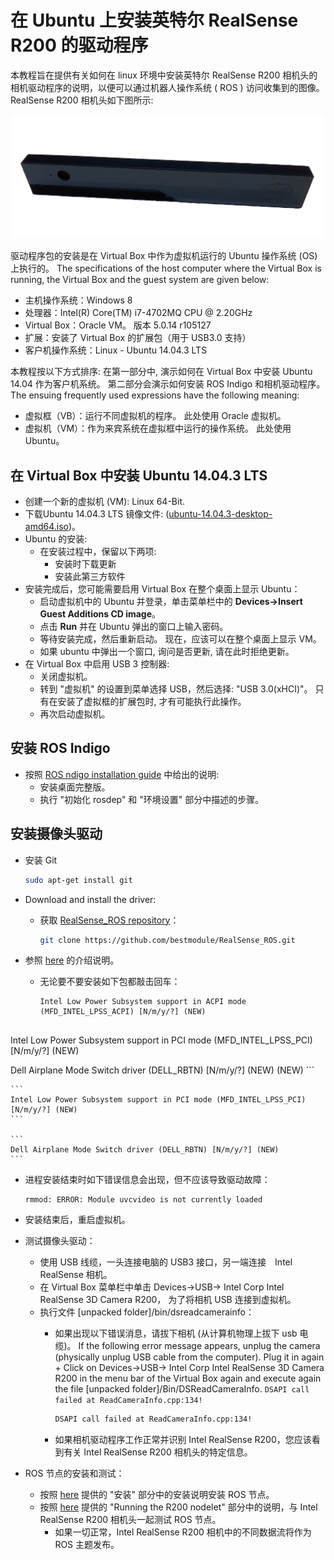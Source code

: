 # 在 Ubuntu 上安装英特尔 RealSense R200 的驱动程序

本教程旨在提供有关如何在 linux 环境中安装英特尔 RealSense R200 相机头的相机驱动程序的说明，以便可以通过机器人操作系统 ( ROS ) 访问收集到的图像。 RealSense R200 相机头如下图所示:

![Intel Realsense Camera 前视图](../../assets/hardware/sensors/realsense/intel_realsense.png)

驱动程序包的安装是在 Virtual Box 中作为虚拟机运行的 Ubuntu 操作系统 (OS) 上执行的。 The specifications of the host computer where the Virtual Box is running, the Virtual Box and the guest system are given below:

- 主机操作系统：Windows 8
- 处理器：Intel(R) Core(TM) i7-4702MQ CPU @ 2.20GHz
- Virtual Box：Oracle VM。 版本 5.0.14 r105127
- 扩展：安装了 Virtual Box 的扩展包（用于 USB3.0 支持）
- 客户机操作系统：Linux - Ubuntu 14.04.3 LTS

本教程按以下方式排序: 在第一部分中, 演示如何在 Virtual Box 中安装 Ubuntu 14.04 作为客户机系统。 第二部分会演示如何安装 ROS Indigo 和相机驱动程序。 The ensuing frequently used expressions have the following meaning:

- 虚拟框（VB）：运行不同虚拟机的程序。 此处使用 Oracle 虚拟机。
- 虚拟机（VM）：作为来宾系统在虚拟框中运行的操作系统。 此处使用 Ubuntu。

## 在 Virtual Box 中安装 Ubuntu 14.04.3 LTS

- 创建一个新的虚拟机 (VM): Linux 64-Bit.
- 下载Ubuntu 14.04.3 LTS 镜像文件: ([ubuntu-14.04.3-desktop-amd64.iso](http://www.ubuntu.com/download/desktop))。
- Ubuntu 的安装:
  - 在安装过程中，保留以下两项:
    - 安装时下载更新
    - 安装此第三方软件
- 安装完成后，您可能需要启用 Virtual Box 在整个桌面上显示 Ubuntu：
  - 启动虚拟机中的 Ubuntu 并登录，单击菜单栏中的 **Devices->Insert Guest Additions CD image**。
  - 点击 **Run** 并在 Ubuntu 弹出的窗口上输入密码。
  - 等待安装完成，然后重新启动。 现在，应该可以在整个桌面上显示 VM。
  - 如果 ubuntu 中弹出一个窗口, 询问是否更新, 请在此时拒绝更新。
- 在 Virtual Box 中启用 USB 3 控制器:
  - 关闭虚拟机。
  - 转到 "虚拟机" 的设置到菜单选择 USB，然后选择: "USB 3.0(xHCI)"。 只有在安装了虚拟框的扩展包时, 才有可能执行此操作。
  - 再次启动虚拟机。

## 安装 ROS Indigo

- 按照 [ROS ndigo installation guide](http://wiki.ros.org/indigo/Installation/Ubuntu) 中给出的说明:
  - 安装桌面完整版。
  - 执行 "初始化 rosdep" 和 "环境设置" 部分中描述的步骤。

## 安装摄像头驱动

- 安装 Git

  ```bash
  sudo apt-get install git
  ```

- Download and install the driver:

  - 获取 [RealSense_ROS repository](https://github.com/bestmodule/RealSense_ROS)：

    ```bash
    git clone https://github.com/bestmodule/RealSense_ROS.git
    ```

- 参照 [here](https://github.com/bestmodule/RealSense_ROS/tree/master/r200_install) 的介绍说明。

  - 无论要不要安装如下包都敲击回车：

    ```
    Intel Low Power Subsystem support in ACPI mode (MFD_INTEL_LPSS_ACPI) [N/m/y/?] (NEW)


Intel Low Power Subsystem support in PCI mode (MFD_INTEL_LPSS_PCI) [N/m/y/?] (NEW)



Dell Airplane Mode Switch driver (DELL_RBTN) [N/m/y/?] (NEW) (NEW)
    ```

    ```
    Intel Low Power Subsystem support in PCI mode (MFD_INTEL_LPSS_PCI) [N/m/y/?] (NEW)
    ```

    ```
    Dell Airplane Mode Switch driver (DELL_RBTN) [N/m/y/?] (NEW)
    ```

  - 进程安装结束时如下错误信息会出现，但不应该导致驱动故障：

    ```
    rmmod: ERROR: Module uvcvideo is not currently loaded
    ```

- 安装结束后，重启虚拟机。

- 测试摄像头驱动：

  - 使用 USB 线缆，一头连接电脑的 USB3 接口，另一端连接　Intel RealSense 相机。
  - 在 Virtual Box 菜单栏中单击 Devices->USB-> Intel Corp Intel RealSense 3D Camera R200， 为了将相机 USB 连接到虚拟机。
  - 执行文件 [unpacked folder]/bin/dsreadcamerainfo：
    - 如果出现以下错误消息，请拔下相机 (从计算机物理上拔下 usb 电缆)。 If the following error message appears, unplug the camera (physically unplug USB cable from the computer). Plug it in again + Click on Devices->USB-> Intel Corp Intel RealSense 3D Camera R200 in the menu bar of the Virtual Box again and execute again the file [unpacked folder]/Bin/DSReadCameraInfo. `DSAPI call failed at ReadCameraInfo.cpp:134!`

      ```bash
      DSAPI call failed at ReadCameraInfo.cpp:134!
      ```

    - 如果相机驱动程序工作正常并识别 Intel RealSense R200，您应该看到有关 Intel RealSense R200 相机头的特定信息。

- ROS 节点的安装和测试：
  - 按照 [here](https://github.com/bestmodule/RealSense_ROS/blob/master/realsense_dist/2.3/doc/RealSense-ROS-R200-nodelet.md) 提供的 "安装" 部分中的安装说明安装 ROS 节点。
  - 按照 [here](https://github.com/bestmodule/RealSense_ROS/blob/master/realsense_dist/2.3/doc/RealSense-ROS-R200-nodelet.md) 提供的 "Running the R200 nodelet" 部分中的说明，与 Intel RealSense R200 相机头一起测试 ROS 节点。
    - 如果一切正常，Intel RealSense R200 相机中的不同数据流将作为 ROS 主题发布。

